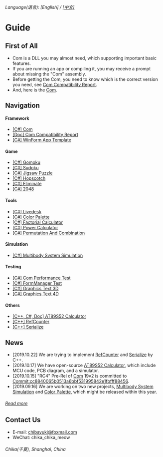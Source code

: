 ###### Language\(语言\): \[English\] / [\[中文\]](README.md)

# Guide

## First of All
- Com is a DLL you may almost need, which supporting important basic features.
- If you are running an app or compiling it, you may receive a prompt about missing the "Com" assembly.
- Before getting the Com, you need to know which is the correct version you need, see [Com Compatibility Report](https://github.com/chibayuki/ComCmptReport).
- And, here is the [Com](https://github.com/chibayuki/Com).

## Navigation
#### Framework
- [\[C#\] Com](https://github.com/chibayuki/Com)
- [\[Doc\] Com Compatibility Report](https://github.com/chibayuki/ComCmptReport)
- [\[C#\] WinForm App Template](https://github.com/chibayuki/WinFormAppTemplate)

#### Game
- [\[C#\] Gomoku](https://github.com/chibayuki/Gomoku)
- [\[C#\] Sudoku](https://github.com/chibayuki/Sudoku)
- [\[C#\] Jigsaw Puzzle](https://github.com/chibayuki/JigsawPuzzle)
- [\[C#\] Hopscotch](https://github.com/chibayuki/Hopscotch)
- [\[C#\] Eliminate](https://github.com/chibayuki/Eliminate)
- [\[C#\] 2048](https://github.com/chibayuki/2048)

#### Tools
- [\[C#\] Livedesk](https://github.com/chibayuki/Livedesk)
- [\[C#\] Color Palette](https://github.com/chibayuki/ColorPalette)
- [\[C#\] Factorial Calculator](https://github.com/chibayuki/FactorialCalculator)
- [\[C#\] Power Calculator](https://github.com/chibayuki/PowerCalculator)
- [\[C#\] Permutation And Combination](https://github.com/chibayuki/PermutationAndCombination)

#### Simulation
- [\[C#\] Multibody System Simulation](https://github.com/chibayuki/MultibodySystemSimulation)

#### Testing
- [\[C#\] Com Performance Test](https://github.com/chibayuki/ComPerfTest)
- [\[C#\] FormManager Test](https://github.com/chibayuki/FormManagerTest)
- [\[C#\] Graphics Text 3D](https://github.com/chibayuki/GraphicsText3D)
- [\[C#\] Graphics Text 4D](https://github.com/chibayuki/GraphicsText4D)

#### Others
- [\[C++, C#, Doc\] AT89S52 Calculator](https://github.com/chibayuki/AT89S52Calculator)
- [\[C++\] RefCounter](https://github.com/chibayuki/RefCounter)
- [\[C++\] Serialize](https://github.com/chibayuki/Serialize)

## News
- \[2019.10.22\] We are trying to implement [RefCounter](https://github.com/chibayuki/RefCounter) and [Serialize](https://github.com/chibayuki/Serialize) by C++.
- \[2019.10.17\] We have open-source [AT89S52 Calculator](https://github.com/chibayuki/AT89S52Calculator), which include MCU code, PCB diagram, and a simulator.
- \[2019.10.15\] "RC4" Pre-Rel of [Com](https://github.com/chibayuki/Com) 19v2 is committed to [Commit:cc8840065b0513a6bbf531995842e1fbfff88456](https://github.com/chibayuki/Com/commit/cc8840065b0513a6bbf531995842e1fbfff88456).
- \[2019.09.16\] We are working on two new projects, [Multibody System Simulation](https://github.com/chibayuki/MultibodySystemSimulation) and [Color Palette](https://github.com/chibayuki/ColorPalette), which might be released within this year.
###### [Read more](News_1033.md)

## Contact Us
- E-mail: chibayuki@foxmail.com
- WeChat: chika_chika_meow
###### Chika(千夏), Shanghai, China
